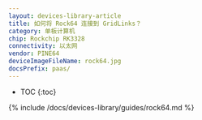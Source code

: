 ```yaml
---
layout: devices-library-article
title: 如何将 Rock64 连接到 GridLinks？
category: 单板计算机
chip: Rockchip RK3328
connectivity: 以太网
vendor: PINE64
deviceImageFileName: rock64.jpg
docsPrefix: paas/
---
```



* TOC
{:toc}

{% include /docs/devices-library/guides/rock64.md %}